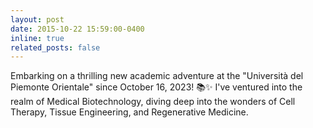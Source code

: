 ```yaml
---
layout: post
date: 2015-10-22 15:59:00-0400
inline: true
related_posts: false
---
```


Embarking on a thrilling new academic adventure at the "Università del Piemonte Orientale" since October 16, 2023! 📚✨ I've ventured into the realm of Medical Biotechnology, diving deep into the wonders of Cell Therapy, Tissue Engineering, and Regenerative Medicine.
